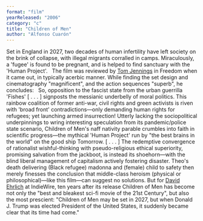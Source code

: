 ```yaml
---
format: "film"
yearReleased: "2006"
category: "c"
title: "Children of Men"
author: "Alfonso Cuarón"
---
```

Set in England in 2027, two decades of human infertility  have left society on the brink of collapse, with illegal migrants corralled in  camps. Miraculously, a 'fugee' is found to be pregnant, and is helped to find  sanctuary with the 'Human Project'.
 
The film was reviewed by <a href="http://web.archive.org/web/20140428042715/http:/www.tomjennings.pwp.blueyonder.co.uk/SlouchingBexhillem.html"> Tom Jennings</a> in Freedom when it came out, in typically acerbic  manner. While finding the set design and cinematography "magnificent", and the  action sequences "superb", he concludes:
 
So, opposition to the fascist state from the urban  guerrilla 'Fishes' [ . . . ] signposts the messianic underbelly of moral  politics. This rainbow coalition of former anti-war, civil rights and green  activists is riven with 'broad front' contradictions—only demanding human rights  for refugees; yet launching armed insurrection! Utterly lacking the  sociopolitical underpinnings to wring interesting speculation from its  pandemic/police state scenario, Children of Men's naff nativity parable  crumbles into faith in scientific progress—the mythical 'Human Project' run by  "the best brains in the world" on the good ship Tomorrow. [ . . . ] The  redemptive convergence of rationalist wishful-thinking with pseudo-religious  ethical superiority, promising salvation from the jackboot, is instead its  shoehorn—with the blind liberal management of capitalism actively fostering  disaster. Theo's death delivering (Black refugee) madonna and (female) child to  safety then merely finesses the conclusion that middle-class heroism (physical  or philosophical)—like this film—can suggest no solutions.
But for <a href="http://www.indiewire.com/2016/11/children-of-men-10-years-clare-hope-ashitey-interview-president-trump-1201746204/"> David Ehrlich</a> at IndieWire, ten years after its release Children of Men  has become not only the "best and bleakest sci-fi movie of the 21st Century",  but also the most prescient: "Children of Men may be set in 2027, but  when Donald J. Trump was elected President of the United States, it suddenly  became clear that its time had come."
 